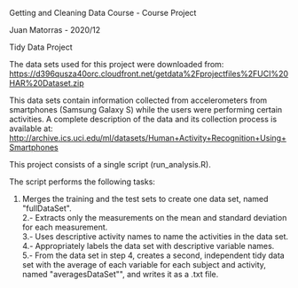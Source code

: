 Getting and Cleaning Data Course - Course Project

Juan Matorras - 2020/12

Tidy Data Project

The data sets used for this project were downloaded from: https://d396qusza40orc.cloudfront.net/getdata%2Fprojectfiles%2FUCI%20HAR%20Dataset.zip

This data sets contain information collected from accelerometers from smartphones (Samsung Galaxy S) while the users were performing certain activities. A complete description of the data and its collection process is available at: http://archive.ics.uci.edu/ml/datasets/Human+Activity+Recognition+Using+Smartphones

This project consists of a single script (run_analysis.R).

The script performs the following tasks:

1. Merges the training and the test sets to create one data set, named "fullDataSet".  
2.- Extracts only the measurements on the mean and standard deviation for each measurement.  
3.- Uses descriptive activity names to name the activities in the data set.  
4.- Appropriately labels the data set with descriptive variable names.  
5.- From the data set in step 4, creates a second, independent tidy data set with the average of each variable for each subject and activity, named "averagesDataSet"", and writes it as a .txt file.  
